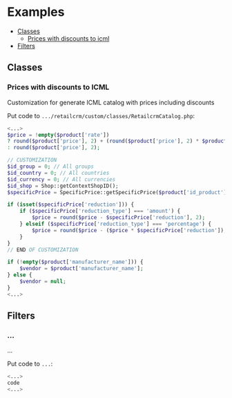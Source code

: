 # Examples

- [Classes](#classes)  
  - [Prices with discounts to icml](#prices-with-discounts-to-icml)
- [Filters](#filters)  

## Classes
### Prices with discounts to ICML
Customization for generate ICML catalog with prices including discounts

Put code to  `.../retailcrm/custom/classes/RetailcrmCatalog.php`:
```php
<...>
$price = !empty($product['rate'])
? round($product['price'], 2) + (round($product['price'], 2) * $product['rate'] / 100)
: round($product['price'], 2);

// CUSTOMIZATION
$id_group = 0; // All groups
$id_country = 0; // All countries
$id_currency = 0; // All currencies
$id_shop = Shop::getContextShopID();
$specificPrice = SpecificPrice::getSpecificPrice($product['id_product'], $id_shop, $id_currency, $id_country, $id_group, null);

if (isset($specificPrice['reduction'])) {
    if ($specificPrice['reduction_type'] === 'amount') {
        $price = round($price - $specificPrice['reduction'], 2);
    } elseif ($specificPrice['reduction_type'] === 'percentage') {
        $price = round($price - ($price * $specificPrice['reduction']), 2);
    }
}
// END OF CUSTOMIZATION

if (!empty($product['manufacturer_name'])) {
    $vendor = $product['manufacturer_name'];
} else {
    $vendor = null;
}
<...>
```

## Filters
### ...
...

Put code to  `...`:
```php
<...>
code
<...>
```
